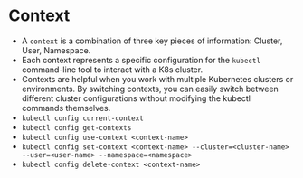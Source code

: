 # Context

- A ```context``` is a combination of three key pieces of information: Cluster, User, Namespace.
- Each context represents a specific configuration for the ```kubectl``` command-line tool to interact with a K8s cluster.
- Contexts are helpful when you work with multiple Kubernetes clusters or environments.
  By switching contexts, you can easily switch between different cluster configurations without modifying the kubectl commands themselves.
- ```kubectl config current-context```
- ```kubectl config get-contexts```
- ```kubectl config use-context <context-name>```
- ```kubectl config set-context <context-name> --cluster=<cluster-name> --user=<user-name> --namespace=<namespace>```
- ```kubectl config delete-context <context-name>```
